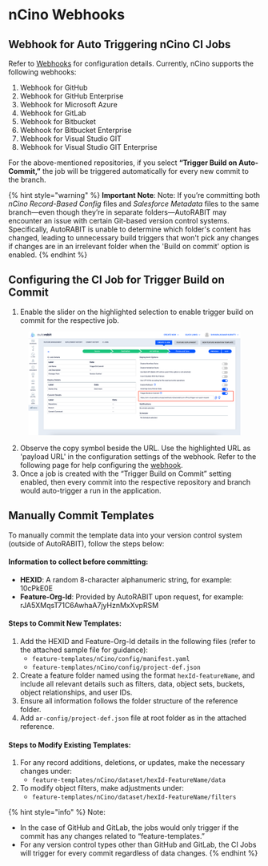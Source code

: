 # nCino Webhooks

## Webhook for Auto Triggering nCino CI Jobs <a href="#title-text" id="title-text"></a>

Refer to [Webhooks](https://knowledgebase.autorabit.com/product-guides/arm/arm-features/webhooks) for configuration details. Currently, nCino supports the following webhooks:

1. Webhook for GitHub
2. Webhook for GitHub Enterprise
3. Webhook for Microsoft Azure
4. Webhook for GitLab
5. Webhook for Bitbucket
6. Webhook for Bitbucket Enterprise
7. Webhook for Visual Studio GIT
8. Webhook for Visual Studio GIT Enterprise

For the above-mentioned repositories, if you select **“Trigger Build on Auto-Commit,”** the job will be triggered automatically for every new commit to the branch.

{% hint style="warning" %}
**Important Note**: Note: If you’re committing both _nCino Record-Based Config_ files and _Salesforce Metadata_ files to the same branch—even though they’re in separate folders—AutoRABIT may encounter an issue with certain Git-based version control systems. Specifically, AutoRABIT is unable to determine which folder's content has changed, leading to unnecessary build triggers that won't pick any changes if changes are in an irrelevant folder when the 'Build on commit' option is enabled.
{% endhint %}

## Configuring the CI Job for Trigger Build on Commit <a href="#manually-creating-records" id="manually-creating-records"></a>

1. Enable the slider on the highlighted selection to enable trigger build on commit for the respective job.

<figure><img src="../../../../../.gitbook/assets/image.png" alt=""><figcaption></figcaption></figure>

2. Observe the copy symbol beside the URL. Use the highlighted URL as 'payload URL' in the configuration settings of the webhook. Refer to the following page for help configuring the [webhook](https://knowledgebase.autorabit.com/product-guides/arm/arm-features/webhooks).
3. Once a job is created with the “Trigger Build on Commit” setting enabled, then every commit into the respective repository and branch would auto-trigger a run in the application.

## Manually Commit Templates <a href="#manually-creating-records" id="manually-creating-records"></a>

To manually commit the template data into your version control system (outside of AutoRABIT), follow the steps below:

#### Information to collect before committing: <a href="#information-to-collect-before-committing" id="information-to-collect-before-committing"></a>

* **HEXID**: A random 8-character alphanumeric string, for example: 10cPkE0E
* **Feature-Org-Id**: Provided by AutoRABIT upon request, for example: rJA5XMqsT71C6AwhaA7jyHznMxXvpRSM

#### Steps to Commit New Templates: <a href="#steps-to-commit-new-templates" id="steps-to-commit-new-templates"></a>

1. Add the HEXID and Feature-Org-Id details in the following files (refer to the attached sample file for guidance):
   * `feature-templates/nCino/config/manifest.yaml`
   * `feature-templates/nCino/config/project-def.json`
2. Create a feature folder named using the format `hexId-featureName`, and include all relevant details such as filters, data, object sets, buckets, object relationships, and user IDs.
3. Ensure all information follows the folder structure of the reference folder.
4. Add `ar-config/project-def.json` file at root folder as in the attached reference.

#### Steps to Modify Existing Templates: <a href="#steps-to-modify-existing-templates" id="steps-to-modify-existing-templates"></a>

1. For any record additions, deletions, or updates, make the necessary changes under:
   * `feature-templates/nCino/dataset/hexId-FeatureName/data`
2. To modify object filters, make adjustments under:
   * `feature-templates/nCino/dataset/hexId-FeatureName/filters`

{% hint style="info" %}
Note:

* In the case of GitHub and GitLab, the jobs would only trigger if the commit has any changes related to “feature-templates.”
* For any version control types other than GitHub and GitLab, the CI Jobs will trigger for every commit regardless of data changes.
{% endhint %}

